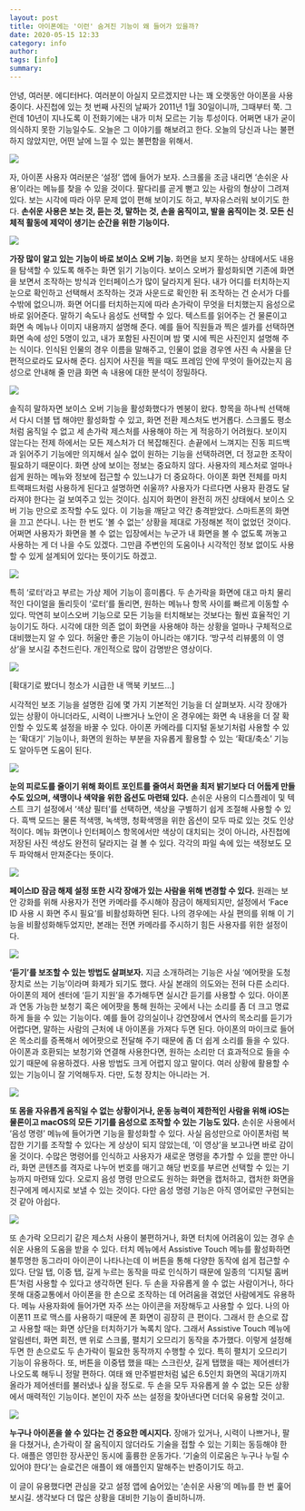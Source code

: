 ```yaml
---
layout: post
title: 아이폰에는 '이런' 숨겨진 기능이 왜 들어가 있을까?
date: 2020-05-15 12:33
category: info
author: 
tags: [info]
summary: 
---
```



안녕, 여러분. 에디터H다. 여러분이 아실지 모르겠지만 나는 꽤 오랫동안 아이폰을 사용 중이다. 사진첩에 있는 첫 번째 사진의 날짜가 2011년 1월 30일이니까, 그때부터 쭉. 그런데 10년이 지나도록 이 전화기에는 내가 미처 모르는 기능 투성이다. 어쩌면 내가 굳이 의식하지 못한 기능일수도. 오늘은 그 이야기를 해보려고 한다. 오늘의 당신과 나는 불편하지 않았지만, 어떤 날에 느낄 수 있는 불편함을 위해서.

![](https://img1.daumcdn.net/thumb/R720x0/?fname=https%3A%2F%2Ft1.daumcdn.net%2Fliveboard%2Fthe-edit%2F3de12284adaa4b1f848996a7cc06f65b.JPG)

자, 아이폰 사용자 여러분은 ‘설정’ 앱에 들어가 보자. 스크롤을 조금 내리면 ‘손쉬운 사용’이라는 메뉴를 찾을 수 있을 것이다. 팔다리를 곧게 뻗고 있는 사람의 형상이 그려져 있다. 보는 시각에 따라 아무 문제 없이 편해 보이기도 하고, 부자유스러워 보이기도 한다.  **손쉬운 사용은 보는 것, 듣는 것, 말하는 것, 손을 움직이고, 발을 움직이는 것. 모든 신체적 활동에 제약이 생기는 순간을 위한 기능이다.**

![](https://img1.daumcdn.net/thumb/R720x0/?fname=https%3A%2F%2Ft1.daumcdn.net%2Fliveboard%2Fthe-edit%2F37cafa6522214ea38f77a55a23167487.jpg)

**가장 많이 알고 있는 기능이 바로 보이스 오버 기능.**  화면을 보지 못하는 상태에서도 내용을 탐색할 수 있도록 해주는 화면 읽기 기능이다. 보이스 오버가 활성화되면 기존에 화면을 보면서 조작하는 방식과 인터페이스가 많이 달라지게 된다. 내가 어디를 터치하는지 눈으로 확인하고 선택해서 조작하는 것과 사운드로 확인한 뒤 조작하는 건 순서가 다를 수밖에 없으니까. 화면 어디를 터치하는지에 따라 손가락이 무엇을 터치했는지 음성으로 바로 읽어준다. 말하기 속도나 음성도 선택할 수 있다. 텍스트를 읽어주는 건 물론이고 화면 속 메뉴나 이미지 내용까지 설명해 준다. 예를 들어 직원들과 찍은 셀카를 선택하면 화면 속에 성인 5명이 있고, 내가 포함된 사진이며 밤 몇 시에 찍은 사진인지 설명해 주는 식이다. 인식된 인물의 경우 이름을 말해주고, 인물이 없을 경우엔 사진 속 사물을 단편적으로라도 묘사해 준다. 심지어 사진을 찍을 때도 프레임 안에 무엇이 들어갔는지 음성으로 안내해 줄 만큼 화면 속 내용에 대한 분석이 정밀하다.

![](https://img1.daumcdn.net/thumb/R720x0/?fname=https%3A%2F%2Ft1.daumcdn.net%2Fliveboard%2Fthe-edit%2Fc43997a0d27d4b69859326ad28f6210b.JPG)

솔직히 말하자면 보이스 오버 기능을 활성화했다가 멘붕이 왔다. 항목을 하나씩 선택해서 다시 더블 탭 해야만 활성화할 수 있고, 화면 전환 제스처도 번거롭다. 스크롤도 평소처럼 움직일 수 없고 세 손가락 제스처를 사용해야 하는 게 적응하기 어려웠다. 보이지 않는다는 전제 하에서는 모든 제스처가 더 복잡해진다. 손끝에서 느껴지는 진동 피드백과 읽어주기 기능에만 의지해서 실수 없이 원하는 기능을 선택하려면, 더 정교한 조작이 필요하기 때문이다. 화면 상에 보이는 정보는 중요하지 않다. 사용자의 제스처로 얼마나 쉽게 원하는 메뉴와 정보에 접근할 수 있느냐가 더 중요하다. 아이폰 화면 전체를 마치 트랙패드처럼 사용하게 된다고 설명하면 쉬울까? 사용자가 다르다면 사용자 환경도 달라져야 한다는 걸 보여주고 있는 것이다. 심지어 화면이 완전히 꺼진 상태에서 보이스 오버 기능 만으로 조작할 수도 있다. 이 기능을 깨닫고 약간 충격받았다. 스마트폰의 화면을 끄고 쓴다니. 나는 한 번도 ‘볼 수 없는’ 상황을 제대로 가정해본 적이 없었던 것이다. 어쩌면 사용자가 화면을 볼 수 없는 입장에서는 누군가 내 화면을 볼 수 없도록 꺼놓고 사용하는 게 더 나을 수도 있겠다. 그만큼 주변인의 도움이나 시각적인 정보 없이도 사용할 수 있게 설계되어 있다는 뜻이기도 하겠고.

![](https://img1.daumcdn.net/thumb/R720x0/?fname=https%3A%2F%2Ft1.daumcdn.net%2Fliveboard%2Fthe-edit%2Fb801424975124935a5f47b04f61cbdb9.JPG)

특히 ‘로터’라고 부르는 가상 제어 기능이 흥미롭다. 두 손가락을 화면에 대고 마치 물리적인 다이얼을 돌리듯이 ‘로터’를 돌리면, 원하는 메뉴나 항목 사이를 빠르게 이동할 수 있다. 막연히 보이스오버 기능으로 모든 기능을 터치해보는 것보다는 훨씬 효율적인 기능이기도 하다. 시각에 대한 의존 없이 화면을 사용해야 하는 상황을 얼마나 구체적으로 대비했는지 알 수 있다. 허울만 좋은 기능이 아니라는 얘기다. ‘방구석 리뷰룸의 이 영상’을 보시길 추천드린다. 개인적으로 많이 감명받은 영상이다.

![](https://img1.daumcdn.net/thumb/R720x0/?fname=https%3A%2F%2Ft1.daumcdn.net%2Fliveboard%2Fthe-edit%2F4a0983f190674036b392c679ea0eb63d.jpg)

[확대기로 봤더니 청소가 시급한 내 맥북 키보드…]  

시각적인 보조 기능을 설명한 김에 몇 가지 기본적인 기능을 더 살펴보자. 시각 장애가 있는 상황이 아니더라도, 시력이 나쁘거나 노안이 온 경우에는 화면 속 내용을 더 잘 확인할 수 있도록 설정을 바꿀 수 있다. 아이폰 카메라를 디지털 돋보기처럼 사용할 수 있는 ‘확대기’ 기능이나, 화면의 원하는 부분을 자유롭게 활용할 수 있는 ‘확대/축소’ 기능도 알아두면 도움이 된다.

![](https://img1.daumcdn.net/thumb/R720x0/?fname=https%3A%2F%2Ft1.daumcdn.net%2Fliveboard%2Fthe-edit%2Fe1f0aabf88fd4c30ab2bf57d68e89556.jpg)

**눈의 피로도를 줄이기 위해 화이트 포인트를 줄여서 화면을 최저 밝기보다 더 어둡게 만들 수도 있으며, 색맹이나 색약을 위한 옵션도 마련돼 있다.**  손쉬운 사용의 디스플레이 및 텍스트 크기 설정에서 ‘색상 필터’를 선택하면, 색상을 구별하기 쉽게 조절해 사용할 수 있다. 흑백 모드는 물론 적색맹, 녹색맹, 청확색맹을 위한 옵션이 모두 따로 있는 것도 인상적이다. 메뉴 화면이나 인터페이스 항목에서만 색상이 대치되는 것이 아니라, 사진첩에 저장된 사진 색상도 완전히 달라지는 걸 볼 수 있다. 각각의 파일 속에 있는 색정보도 모두 파악해서 만져준다는 뜻이다.

![](https://img1.daumcdn.net/thumb/R720x0/?fname=https%3A%2F%2Ft1.daumcdn.net%2Fliveboard%2Fthe-edit%2F2fb7a0e263aa44b5930c19beb9fa7c93.jpg)

**페이스ID 잠금 해제 설정 또한 시각 장애가 있는 사람을 위해 변경할 수 있다.** 원래는 보안 강화를 위해 사용자가 전면 카메라를 주시해야 잠금이 해제되지만, 설정에서 ‘Face ID 사용 시 화면 주시 필요’를 비활성화하면 된다. 나의 경우에는 사실 편의를 위해 이 기능을 비활성화해두었지만, 본래는 전면 카메라를 주시하기 힘든 사용자를 위한 설정이다.

![](https://img1.daumcdn.net/thumb/R720x0/?fname=https%3A%2F%2Ft1.daumcdn.net%2Fliveboard%2Fthe-edit%2F5cec5834be0644e7b7cf945b55971021.jpg)

**‘듣기’를 보조할 수 있는 방법도 살펴보자.** 지금 소개하려는 기능은 사실 ‘에어팟을 도청 장치로 쓰는 기능’이라며 화제가 되기도 했다. 사실 본래의 의도와는 전혀 다른 소리다. 아이폰의 제어 센터에 ‘듣기 지원’을 추가해두면 실시간 듣기를 사용할 수 있다. 아이폰과 연동 가능한 보청기 혹은 에어팟을 통해 원하는 곳에서 나는 소리를 좀 더 크고 명료하게 들을 수 있는 기능이다. 예를 들어 강의실이나 강연장에서 연사의 목소리를 듣기가 어렵다면, 말하는 사람의 근처에 내 아이폰을 가져다 두면 된다. 아이폰의 마이크로 들어온 목소리를 증폭해서 에어팟으로 전달해 주기 때문에 좀 더 쉽게 소리를 들을 수 있다. 아이폰과 호환되는 보청기와 연결해 사용한다면, 원하는 소리만 더 효과적으로 들을 수 있기 때문에 유용하겠다. 사용 방법도 크게 어렵지 않고 말이다. 여러 상황에 활용할 수 있는 기능이니 잘 기억해두자. 다만, 도청 장치는 아니라는 거.

![](https://img1.daumcdn.net/thumb/R720x0/?fname=https%3A%2F%2Ft1.daumcdn.net%2Fliveboard%2Fthe-edit%2F6b16c0f57f5249ac9125fdc0295433d2.jpg)

**또 몸을 자유롭게 움직일 수 없는 상황이거나, 운동 능력이 제한적인 사람을 위해 iOS는 물론이고 macOS의 모든 기기를 음성으로 조작할 수 있는 기능도 있다.** 손쉬운 사용에서 ‘음성 명령’ 메뉴에 들어가면 기능을 활성화할 수 있다. 사실 음성만으로 아이폰처럼 복잡한 기기를 조작할 수 있다는 게 상상이 되지 않았는데, ‘이 영상’을 보고나면 바로 감이 올 것이다. 수많은 명령어를 인식하고 사용자가 새로운 명령을 추가할 수 있을 뿐만 아니라, 화면 콘텐츠를 격자로 나누어 번호를 매기고 해당 번호를 부르면 선택할 수 있는 기능까지 마련돼 있다. 오로지 음성 명령 만으로도 원하는 화면을 캡처하고, 캡처한 화면을 친구에게 메시지로 보낼 수 있는 것이다. 다만 음성 명령 기능은 아직 영어로만 구현되는 것 같아 아쉽다.

![](https://img1.daumcdn.net/thumb/R720x0/?fname=https%3A%2F%2Ft1.daumcdn.net%2Fliveboard%2Fthe-edit%2F7d22a99315d0462e93db27e7c3e32df0.JPG)

또 손가락 오므리기 같은 제스처 사용이 불편하거나, 화면 터치에 어려움이 있는 경우 손쉬운 사용의 도움을 받을 수 있다. 터치 메뉴에서 Assistive Touch 메뉴를 활성화하면 불투명한 동그라미 아이콘이 나타나는데 이 버튼을 통해 다양한 동작에 쉽게 접근할 수 있다. 단일 탭, 이중 탭, 길게 누르는 동작을 따로 인식하기 때문에 일종의 ‘디지털 홈버튼’처럼 사용할 수 있다고 생각하면 된다. 두 손을 자유롭게 쓸 수 없는 사람이거나, 하다못해 대중교통에서 아이폰을 한 손으로 조작하는 데 어려움을 겪었던 사람에게도 유용하다. 메뉴 사용자화에 들어가면 자주 쓰는 아이콘을 저장해두고 사용할 수 있다. 나의 아이폰11 프로 맥스를 사용하기 때문에 폰 화면이 굉장히 큰 편이다. 그래서 한 손으로 잡고 사용할 때는 화면 상단을 터치하기가 녹록치 않다. 그래서 Assistive Touch 메뉴에 알림센터, 화면 회전, 맨 위로 스크롤, 펼치기 오므리기 동작을 추가했다. 이렇게 설정해두면 한 손으로도 두 손가락이 필요한 동작까지 수행할 수 있다. 특히 펼치기 오므리기 기능이 유용하다. 또, 버튼을 이중탭 했을 때는 스크린샷, 길게 탭했을 때는 제어센터가 나오도록 해두니 정말 편하다. 여태 왜 만주벌판처럼 넓은 6.5인치 화면의 꼭대기까지 올라가 제어센터를 불러냈나 싶을 정도로. 두 손을 모두 자유롭게 쓸 수 없는 모든 상황에서 매력적인 기능이다. 본인이 자주 쓰는 설정을 찾아낸다면 더더욱 유용할 것이고.

![](https://img1.daumcdn.net/thumb/R720x0/?fname=https%3A%2F%2Ft1.daumcdn.net%2Fliveboard%2Fthe-edit%2Ff3102690483946e0b951bb984eca685a.JPG)

**누구나 아이폰을 쓸 수 있다는 건 중요한 메시지다.**  장애가 있거나, 시력이 나쁘거나, 팔을 다쳤거나, 손가락이 잘 움직이지 않더라도 기술을 접할 수 있는 기회는 동등해야 한다. 애플은 영민한 장사꾼인 동시에 훌륭한 운동가다. ‘기술의 이로움은 누구나 누릴 수 있어야 한다’는 슬로건은 애플이 왜 애플인지 말해주는 반증이기도 하고.

  

이 글이 유용했다면 관심을 갖고 설정 앱에 숨어있는 ‘손쉬운 사용’의 메뉴를 한 번 훑어보시길. 생각보다 더 많은 상황을 대비한 기능이 즐비하니까.